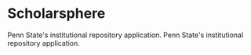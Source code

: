 # Scholarsphere

Penn State's institutional repository application.
Penn State's institutional repository application.

